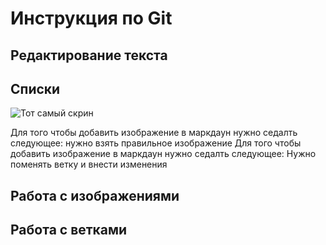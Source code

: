 # Инструкция по Git

## Редактирование текста

## Списки
![Тот самый скрин](logo.png)

Для того чтобы добавить изображение в маркдаун нужно седалть следующее: нужно взять правильное изображение
Для того чтобы добавить изображение в маркдаун нужно седалть следующее: Нужно поменять ветку и внести изменения
## Работа с изображениями

## Работа с ветками